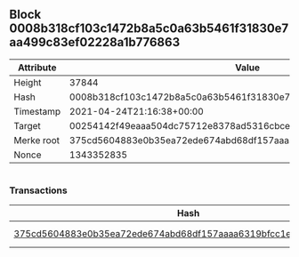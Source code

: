 ## Block 0008b318cf103c1472b8a5c0a63b5461f31830e7aa499c83ef02228a1b776863

Attribute | Value
--- | ---
Height | 37844
Hash | 0008b318cf103c1472b8a5c0a63b5461f31830e7aa499c83ef02228a1b776863
Timestamp | 2021-04-24T21:16:38+00:00
Target | 00254142f49eaaa504dc75712e8378ad5316cbcead634704b3734b6271167cc4
Merke root | 375cd5604883e0b35ea72ede674abd68df157aaaa6319bfcc1e7e6eca619594c
Nonce | 1343352835

```

```

### Transactions

Hash | Amount
--- | ---
[375cd5604883e0b35ea72ede674abd68df157aaaa6319bfcc1e7e6eca619594c](375cd5604883e0b35ea72ede674abd68df157aaaa6319bfcc1e7e6eca619594c.md) | 10.00000000 SKEPTI 
